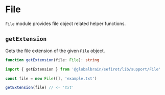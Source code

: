 # File

`File` module provides file object related helper functions.

## `getExtension`

Gets the file extension of the given `File` object.

```ts
function getExtension(file: File): string
```

```ts
import { getExtension } from '@globalbrain/sefirot/lib/support/File'

const file = new File([], 'example.txt')

getExtension(file) // <- 'txt'
```
